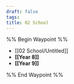 ```yaml
---
draft: false
tags: 
title: 02 School
---
```

%% Begin Waypoint %%
- [[02 School/Untitled]]
- **[[Year 8]]**
- **[[Year 9]]**

%% End Waypoint %%
